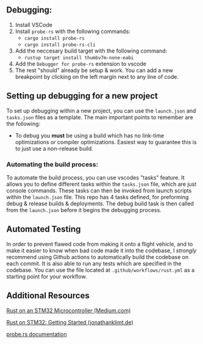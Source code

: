 ## Debugging:
1. Install VSCode
2. Install `probe-rs` with the following commands:
   - `cargo install probe-rs`
   - `cargo install probe-rs-cli`
3. Add the neccesary build target with the following command:
    - `rustup target install thumbv7m-none-eabi`
4. Add the `Debugger for probe-rs` extension to vscode
4. The rest "should" already be setup & work. You can add a new breakpoint by clicking on the left margin next to any line of code.

## Setting up debugging for a new project
To set up debugging within a new project, you can use the `launch.json` and `tasks.json` files as a template. The main important points to remember are the following:
- To debug you **must** be using a build which has no link-time optimizations or compiler optimizations. Easiest way to guarantee this is to just use a non-release build.

### Automating the build process:
To automate the build process, you can use vscodes "tasks" feature. It allows you to define different tasks within the `tasks.json` file, which are just console commands. These tasks can then be invoked from launch scripts within the `launch.json` file. This repo has 4 tasks defined, for preforming debug & release builds & deployments. The debug build task is then called from the `launch.json` before it begins the debugging process.

## Automated Testing
In order to prevent flawed code from making it onto a flight vehicle, and to make it easier to know when bad code made it into the codebase, I *strongly* recommend using Github actions to automatically build the codebase on each commit. It is also able to run any tests which are specified in the codebase. You can use the file located at `.github/workflows/rust.yml` as a starting point for your workflow.

## Additional Resources
[Rust on an STM32 Microcontroller (Medium.com)](https://medium.com/digitalfrontiers/rust-on-a-stm32-microcontroller-90fac16f6342)

[Rust on STM32: Getting Started (jonathanklimt.de)](https://jonathanklimt.de/electronics/programming/embedded-rust/rust-on-stm32-2/)

[probe.rs documentation](https://probe.rs/docs/getting-started/installation/)
